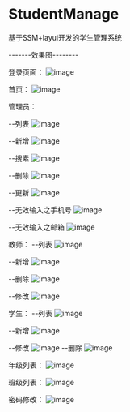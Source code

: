 # StudentManage
基于SSM+layui开发的学生管理系统




-------效果图--------




登录页面：
![image](https://github.com/xiaozhi-git/StudentManage/blob/master/ReadMeImages/login.png)

首页：
![image](https://github.com/xiaozhi-git/StudentManage/blob/master/ReadMeImages/index.png)

管理员：

 --列表
![image](https://github.com/xiaozhi-git/StudentManage/blob/master/ReadMeImages/adminList.png)

 --新增
![image](https://github.com/xiaozhi-git/StudentManage/blob/master/ReadMeImages/add.png)

 --搜素
![image](https://github.com/xiaozhi-git/StudentManage/blob/master/ReadMeImages/search.png)
 
 --删除
 ![image](https://github.com/xiaozhi-git/StudentManage/blob/master/ReadMeImages/delete.png) 
 
 
 --更新
 ![image](https://github.com/xiaozhi-git/StudentManage/blob/master/ReadMeImages/update.png)

 --无效输入之手机号
 ![image](https://github.com/xiaozhi-git/StudentManage/blob/master/ReadMeImages/noinput_tel.png)
 
 --无效输入之邮箱
 ![image](https://github.com/xiaozhi-git/StudentManage/blob/master/ReadMeImages/noinput_email.png)
 
 教师：
  --列表
  ![image](https://github.com/xiaozhi-git/StudentManage/blob/master/ReadMeImages/teacherList.png)
  
  --新增
  ![image](https://github.com/xiaozhi-git/StudentManage/blob/master/ReadMeImages/teacherAdd.png)
  
  --删除
  ![image](https://github.com/xiaozhi-git/StudentManage/blob/master/ReadMeImages/teacherDel.png)
  
  --修改
  ![image](https://github.com/xiaozhi-git/StudentManage/blob/master/ReadMeImages/teacherUpdate.png)
  
学生：
 --列表
 ![image](https://github.com/xiaozhi-git/StudentManage/blob/master/ReadMeImages/studentList.png)
 
 --新增
 ![image](https://github.com/xiaozhi-git/StudentManage/blob/master/ReadMeImages/addStu.png)
  
 --修改
 ![image](https://github.com/xiaozhi-git/StudentManage/blob/master/ReadMeImages/editStudent.png)
 --删除
 ![image](https://github.com/xiaozhi-git/StudentManage/blob/master/ReadMeImages/Delstudent.png)
 
 年级列表：
 ![image](https://github.com/xiaozhi-git/StudentManage/blob/master/ReadMeImages/gradeList.png)
 
 班级列表：
 ![image](https://github.com/xiaozhi-git/StudentManage/blob/master/ReadMeImages/class.png)
 
 密码修改：
 ![image](https://github.com/xiaozhi-git/StudentManage/blob/master/ReadMeImages/pwdUpdate.png)
 
 
